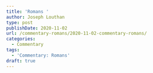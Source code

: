 ```yaml
---
title: 'Romans '
author: Joseph Louthan
type: post
publishDate: 2020-11-02
url: /commentary-romans/2020-11-02-commentary-romans/
categories:
  - Commentary
tags:
  - 'Commentary: Romans'
draft: true
---
```

